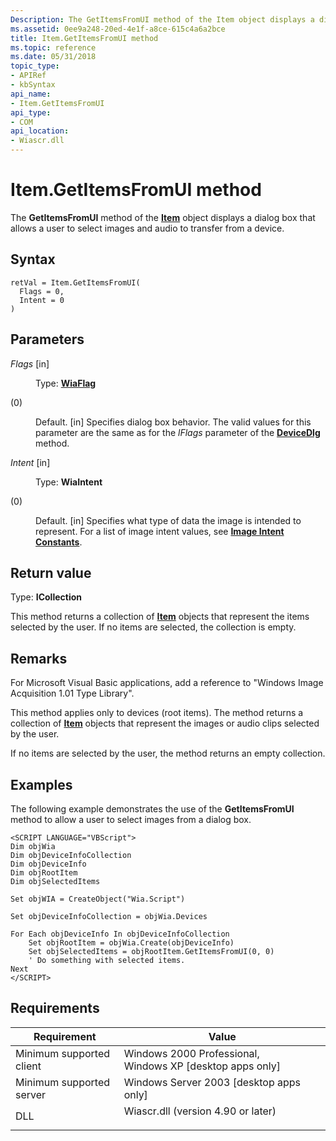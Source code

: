 ```yaml
---
Description: The GetItemsFromUI method of the Item object displays a dialog box that allows a user to select images and audio to transfer from a device.
ms.assetid: 0ee9a248-20ed-4e1f-a8ce-615c4a6a2bce
title: Item.GetItemsFromUI method
ms.topic: reference
ms.date: 05/31/2018
topic_type: 
- APIRef
- kbSyntax
api_name: 
- Item.GetItemsFromUI
api_type: 
- COM
api_location: 
- Wiascr.dll
---
```


# Item.GetItemsFromUI method

The **GetItemsFromUI** method of the [**Item**](-wia-item.md) object displays a dialog box that allows a user to select images and audio to transfer from a device.

## Syntax


```JScript
retVal = Item.GetItemsFromUI(
  Flags = 0,
  Intent = 0
)
```



## Parameters

<dl> <dt>

*Flags* \[in\]
</dt> <dd>

Type: **[**WiaFlag**](-wia-wiaflag.md)**

<dt>



 (0)


</dt> <dd>

Default. \[in\] Specifies dialog box behavior. The valid values for this parameter are the same as for the *lFlags* parameter of the [**DeviceDlg**](/windows/desktop/api/wia_xp/nf-wia_xp-iwiaitem-devicedlg) method.

</dd> </dl> </dd> <dt>

*Intent* \[in\]
</dt> <dd>

Type: **WiaIntent**

<dt>



 (0)


</dt> <dd>

Default. \[in\] Specifies what type of data the image is intended to represent. For a list of image intent values, see [**Image Intent Constants**](-wia-imageintentconstants.md).

</dd> </dl> </dd> </dl>

## Return value

Type: **ICollection**

This method returns a collection of [**Item**](-wia-item.md) objects that represent the items selected by the user. If no items are selected, the collection is empty.

## Remarks

For Microsoft Visual Basic applications, add a reference to "Windows Image Acquisition 1.01 Type Library".

This method applies only to devices (root items). The method returns a collection of [**Item**](-wia-item.md) objects that represent the images or audio clips selected by the user.

If no items are selected by the user, the method returns an empty collection.

## Examples

The following example demonstrates the use of the **GetItemsFromUI** method to allow a user to select images from a dialog box.


```JScript
<SCRIPT LANGUAGE="VBScript">
Dim objWia
Dim objDeviceInfoCollection
Dim objDeviceInfo
Dim objRootItem
Dim objSelectedItems
 
Set objWIA = CreateObject("Wia.Script")
 
Set objDeviceInfoCollection = objWia.Devices
 
For Each objDeviceInfo In objDeviceInfoCollection
    Set objRootItem = objWia.Create(objDeviceInfo)
    Set objSelectedItems = objRootItem.GetItemsFromUI(0, 0)
    ' Do something with selected items.
Next
</SCRIPT>
```



## Requirements



| Requirement | Value |
|-------------------------------------|---------------------------------------------------------------------------------------------------------------|
| Minimum supported client<br/> | Windows 2000 Professional, Windows XP \[desktop apps only\]<br/>                                        |
| Minimum supported server<br/> | Windows Server 2003 \[desktop apps only\]<br/>                                                          |
| DLL<br/>                      | <dl> <dt>Wiascr.dll (version 4.90 or later)</dt> </dl> |



 

 




